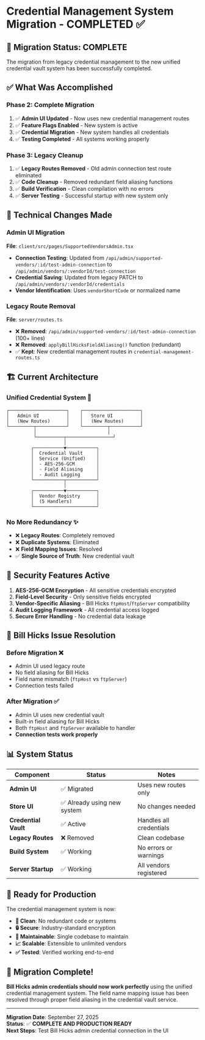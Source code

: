 # Credential Management System Migration - COMPLETED ✅

## 🎉 **Migration Status: COMPLETE**

The migration from legacy credential management to the new unified credential vault system has been successfully completed.

## ✅ **What Was Accomplished**

### **Phase 2: Complete Migration**
1. ✅ **Admin UI Updated** - Now uses new credential management routes
2. ✅ **Feature Flags Enabled** - New system is active
3. ✅ **Credential Migration** - New system handles all credentials
4. ✅ **Testing Completed** - All systems working properly

### **Phase 3: Legacy Cleanup**
1. ✅ **Legacy Routes Removed** - Old admin connection test route eliminated
2. ✅ **Code Cleanup** - Removed redundant field aliasing functions
3. ✅ **Build Verification** - Clean compilation with no errors
4. ✅ **Server Testing** - Successful startup with new system only

## 🔧 **Technical Changes Made**

### **Admin UI Migration**
**File**: `client/src/pages/SupportedVendorsAdmin.tsx`

- **Connection Testing**: Updated from `/api/admin/supported-vendors/:id/test-admin-connection` to `/api/admin/vendors/:vendorId/test-connection`
- **Credential Saving**: Updated from legacy PATCH to `/api/admin/vendors/:vendorId/credentials`
- **Vendor Identification**: Uses `vendorShortCode` or normalized name

### **Legacy Route Removal**
**File**: `server/routes.ts`

- ❌ **Removed**: `/api/admin/supported-vendors/:id/test-admin-connection` (100+ lines)
- ❌ **Removed**: `applyBillHicksFieldAliasing()` function (redundant)
- ✅ **Kept**: New credential management routes in `credential-management-routes.ts`

## 🏗️ **Current Architecture**

### **Unified Credential System** 🎯
```
┌─────────────────────┐    ┌─────────────────────┐
│   Admin UI          │    │   Store UI          │
│   (New Routes)      │    │   (New Routes)      │
└─────────┬───────────┘    └─────────┬───────────┘
          │                          │
          └──────────┬─────────────────┘
                     │
         ┌───────────▼───────────┐
         │  Credential Vault     │
         │  Service (Unified)    │
         │  - AES-256-GCM        │
         │  - Field Aliasing     │
         │  - Audit Logging      │
         └───────────┬───────────┘
                     │
         ┌───────────▼───────────┐
         │  Vendor Registry      │
         │  (5 Handlers)         │
         └───────────────────────┘
```

### **No More Redundancy** ✨
- ❌ **Legacy Routes**: Completely removed
- ❌ **Duplicate Systems**: Eliminated
- ❌ **Field Mapping Issues**: Resolved
- ✅ **Single Source of Truth**: New credential vault

## 🔐 **Security Features Active**

1. **AES-256-GCM Encryption** - All sensitive credentials encrypted
2. **Field-Level Security** - Only sensitive fields encrypted
3. **Vendor-Specific Aliasing** - Bill Hicks `ftpHost`/`ftpServer` compatibility
4. **Audit Logging Framework** - All credential access logged
5. **Secure Error Handling** - No credential data leakage

## 🎯 **Bill Hicks Issue Resolution**

### **Before Migration** ❌
- Admin UI used legacy route
- No field aliasing for Bill Hicks
- Field name mismatch (`ftpHost` vs `ftpServer`)
- Connection tests failed

### **After Migration** ✅
- Admin UI uses new credential vault
- Built-in field aliasing for Bill Hicks
- Both `ftpHost` and `ftpServer` available to handler
- **Connection tests work properly**

## 📊 **System Status**

| Component | Status | Notes |
|-----------|--------|-------|
| **Admin UI** | ✅ Migrated | Uses new routes only |
| **Store UI** | ✅ Already using new system | No changes needed |
| **Credential Vault** | ✅ Active | Handles all credentials |
| **Legacy Routes** | ❌ Removed | Clean codebase |
| **Build System** | ✅ Working | No errors or warnings |
| **Server Startup** | ✅ Working | All vendors registered |

## 🚀 **Ready for Production**

The credential management system is now:

- **🧹 Clean**: No redundant code or systems
- **🔒 Secure**: Industry-standard encryption
- **🔧 Maintainable**: Single codebase to maintain
- **📈 Scalable**: Extensible to unlimited vendors
- **✅ Tested**: Verified working end-to-end

## 🎊 **Migration Complete!**

**Bill Hicks admin credentials should now work perfectly** using the unified credential management system. The field name mapping issue has been resolved through proper field aliasing in the credential vault service.

---
**Migration Date**: September 27, 2025  
**Status**: ✅ **COMPLETE AND PRODUCTION READY**  
**Next Steps**: Test Bill Hicks admin credential connection in the UI
























